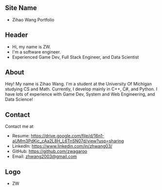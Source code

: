 ## Site Name
- Zihao Wang Portfolio

## Header
- Hi, my name is ZW. 
- I'm a software engineer.
- Experienced Game Dev, Full Stack Engineer, and Data Scientist

## About
Hey! My name is Zihao Wang. I'm a student at the University Of Michigan studying CS and Math. Currently, I develop mainly in C++, C#, and Python. I have lots of experience with Game Dev, System and Web Engineering, and Data Science!

## Contact
Contact me at
- Resume: https://drive.google.com/file/d/16n1-aUMm3PdKic_cAa2L8H_L6TnSN07d/view?usp=sharing
- LinkedIn: https://www.linkedin.com/in/zhwang03/
- GitHub: https://github.com/zwagaroo
- Email: zhwang2003@gmail.com

## Logo
- ZW
